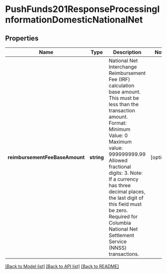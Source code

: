 # PushFunds201ResponseProcessingInformationDomesticNationalNet

## Properties
Name | Type | Description | Notes
------------ | ------------- | ------------- | -------------
**reimbursementFeeBaseAmount** | **string** | National Net Interchange Reimbursement Fee (IRF) calculation base amount. This must be less than the transaction amount.  Format:  Minimum Value: 0  Maximum value: 999999999.99  Allowed fractional digits: 3.  Note: If a currency has three decimal places, the last digit of this field must be zero.  Required for Columbia National Net Settlement Service (NNSS) transactions. | [optional] 

[[Back to Model list]](../README.md#documentation-for-models) [[Back to API list]](../README.md#documentation-for-api-endpoints) [[Back to README]](../README.md)


